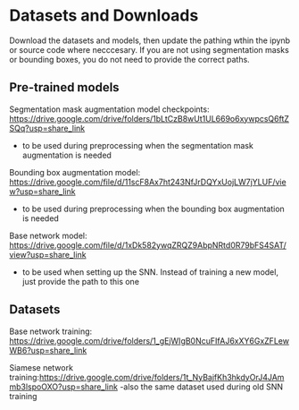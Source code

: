 # Datasets and Downloads
Download the datasets and models, then update the pathing wthin the ipynb or source code where necccesary. If you are not using segmentation masks or bounding boxes, you do not need to provide the correct paths.

## Pre-trained models

Segmentation mask augmentation model checkpoints: https://drive.google.com/drive/folders/1bLtCzB8wUt1UL669o6xywpcsQ6ftZSQq?usp=share_link
- to be used during preprocessing when the segmentation mask augmentation is needed

Bounding box augmentation model: https://drive.google.com/file/d/11scF8Ax7ht243NfJrDQYxUojLW7jYLUF/view?usp=share_link
- to be used during preprocessing when the bounding box augmentation is needed

Base network model: https://drive.google.com/file/d/1xDk582ywqZRQZ9AbpNRtd0R79bFS4SAT/view?usp=share_link
- to be used when setting up the SNN. Instead of training a new model, just provide the path to this one

## Datasets

Base network training: https://drive.google.com/drive/folders/1_gEjWIgB0NcuFIfAJ6xXY6GxZFLewWB6?usp=share_link

Siamese network training:https://drive.google.com/drive/folders/1t_NyBajfKh3hkdyOrJ4JAmmb3lspoOXO?usp=share_link
-also the same dataset used during old SNN training
